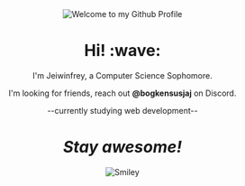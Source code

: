 <div align="center">
  <img src="https://github.com/BrunnerLivio/brunnerlivio/blob/master/images/welcome.png?raw=true" style="max-width: 100%;" alt="Welcome to my Github Profile" />
  <br />
</div>

<h1 align='center'> Hi! :wave:</h1>
<p align='center'>
I'm Jeiwinfrey, a Computer Science Sophomore.
</p>
<p align='center'>I'm looking for friends, reach out <b>@bogkensusjaj</b> on Discord.</p>
<p align='center'>--currently studying web development--</p>

<h1 align='center'><i>Stay awesome!</i></h1>
<div>
<div align="center">
<img src="https://github.com/fnky/fnky/raw/fnky/img/smile.gif" alt="Smiley" align="center">
</div>
